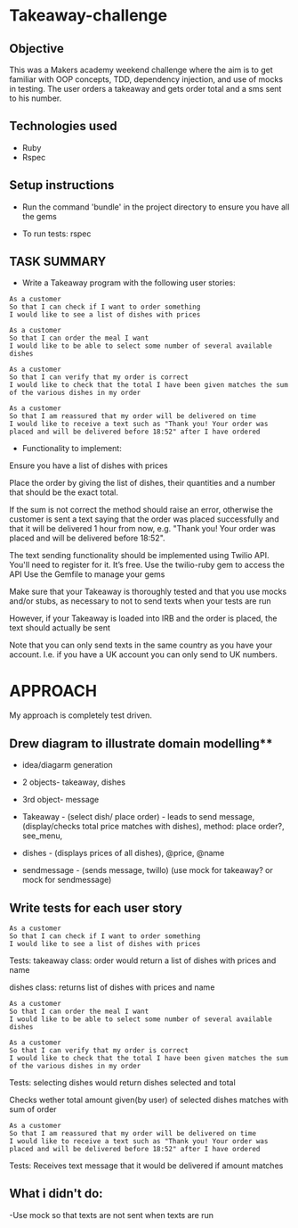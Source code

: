 # Takeaway-challenge
## Objective
This was a Makers academy weekend challenge where the aim is to get familiar with OOP concepts, TDD, dependency injection, and use of mocks in testing. The user orders a takeaway and gets order total and a sms sent to his number. 

## Technologies used
- Ruby
- Rspec

## Setup instructions
* Run the command 'bundle' in the project directory to ensure you have all the gems
- To run tests: rspec

## TASK SUMMARY
* Write a Takeaway program with the following user stories:

```
As a customer
So that I can check if I want to order something
I would like to see a list of dishes with prices

As a customer
So that I can order the meal I want
I would like to be able to select some number of several available dishes

As a customer
So that I can verify that my order is correct
I would like to check that the total I have been given matches the sum of the various dishes in my order

As a customer
So that I am reassured that my order will be delivered on time
I would like to receive a text such as "Thank you! Your order was placed and will be delivered before 18:52" after I have ordered
```
* Functionality to implement:

Ensure you have a list of dishes with prices

Place the order by giving the list of dishes, their quantities and a number that should be the exact total. 

If the sum is not correct the method should raise an error, otherwise the customer is sent a text saying that the order was placed successfully and that it will be delivered 1 hour from now, e.g. "Thank you! Your order was placed and will be delivered before 18:52".

The text sending functionality should be implemented using Twilio API. You'll need to register for it. It’s free.
Use the twilio-ruby gem to access the API
Use the Gemfile to manage your gems

Make sure that your Takeaway is thoroughly tested and that you use mocks and/or stubs, as necessary to not to send texts when your tests are run

However, if your Takeaway is loaded into IRB and the order is placed, the text should actually be sent

Note that you can only send texts in the same country as you have your account. I.e. if you have a UK account you can only send to UK numbers.


# APPROACH
My approach is completely test driven. 

## Drew diagram to illustrate domain modelling**

- idea/diagarm generation

- 2 objects- takeaway, dishes

- 3rd object- message

- Takeaway - (select dish/ place order) - leads to send message, (display/checks total price matches with dishes), method: place order?, see_menu, 

- dishes -  (displays prices of all dishes), @price, @name

- sendmessage - (sends message, twillo)
(use mock for takeaway?  or mock for sendmessage)


## Write tests for each user story

```
As a customer
So that I can check if I want to order something
I would like to see a list of dishes with prices
````

Tests: 
takeaway class:
order would return a list of dishes with prices and name

dishes class:
returns list of dishes with prices and name


````
As a customer
So that I can order the meal I want
I would like to be able to select some number of several available dishes
````

````
As a customer
So that I can verify that my order is correct
I would like to check that the total I have been given matches the sum of the various dishes in my order
````

Tests: 
selecting dishes would return dishes selected and total
 
Checks wether total amount given(by user) of selected dishes matches with sum of order

````
As a customer
So that I am reassured that my order will be delivered on time
I would like to receive a text such as "Thank you! Your order was placed and will be delivered before 18:52" after I have ordered
````

Tests: 
Receives text message that it would be delivered if amount matches



## What i didn't do:

-Use mock so that texts are not sent when texts are run

